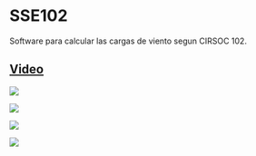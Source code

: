 # SSE102

Software para calcular las cargas de viento segun CIRSOC 102. 

## [Video](https://www.youtube.com/watch?v=uPwBUbLcfzs)

![](https://i.imgur.com/AgJbqkX.png)

![](https://imgur.com/XRUw8Hp.png)

![](https://i.imgur.com/TvKY9fo.png)

![](https://i.imgur.com/veT4jYZ.png)
